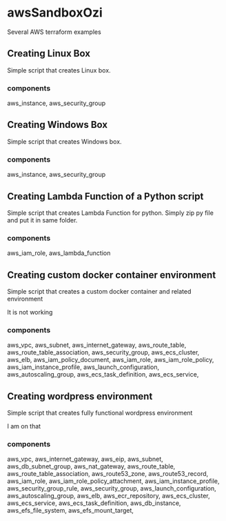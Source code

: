 # awsSandboxOzi
Several AWS terraform examples

## Creating Linux Box
Simple script that creates Linux box.

### components
aws_instance, aws_security_group

## Creating Windows Box
Simple script that creates Windows box.

### components
aws_instance, aws_security_group

## Creating Lambda Function of a Python script
Simple script that creates Lambda Function for python. Simply zip py file and put it in same folder.

### components
aws_iam_role, aws_lambda_function

## Creating custom docker container environment
Simple script that creates a custom docker container and related environment 

It is not working

### components
aws_vpc, aws_subnet, aws_internet_gateway, aws_route_table, aws_route_table_association, aws_security_group, aws_ecs_cluster, aws_elb, aws_iam_policy_document, aws_iam_role, aws_iam_role_policy, aws_iam_instance_profile, aws_launch_configuration, aws_autoscaling_group, aws_ecs_task_definition, aws_ecs_service, 

## Creating wordpress environment 
Simple script that creates fully functional wordpress environment

I am on that

### components
aws_vpc, aws_internet_gateway, aws_eip, aws_subnet, aws_db_subnet_group, aws_nat_gateway, aws_route_table, aws_route_table_association, aws_route53_zone, aws_route53_record, aws_iam_role, aws_iam_role_policy_attachment, aws_iam_instance_profile, aws_security_group_rule, aws_security_group, aws_launch_configuration, aws_autoscaling_group, aws_elb, aws_ecr_repository, aws_ecs_cluster, aws_ecs_service, aws_ecs_task_definition, aws_db_instance, aws_efs_file_system, aws_efs_mount_target, 
